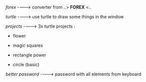 *forex* ----> converter from ..> <strong>FOREX</strong> <..

*turtle* ----> use turtle to draw some things in the window

*projects* ----> 3x turtle projects :

- flower

- magic squares

- rectangle power

- circle (basic)

*better password* ----> password with all elements from keyboard 
